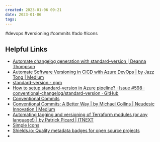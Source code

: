```yaml
---
created: 2023-01-06 09:21
date: 2023-01-06
tags: 
---
```

#devops #versioning #commits #ado #icons 



## Helpful Links

- [Automate changelog generation with standard-version | Deanna Thompson](https://www.deanna.dev/posts/generate-changelogs-with-standard-version/)
- [Automate Software Versioning in CICD with Azure DevOps | by Jazz Tong | Medium](https://jazz-twk.medium.com/automate-versioning-in-cicd-with-azure-devops-a65a9a6f4e69)
- [standard-version - npm](https://www.npmjs.com/package/standard-version/v/4.4.0?activeTab=readme)
- [How to setup standard-version in Azure pipeline? · Issue #598 · conventional-changelog/standard-version · GitHub](https://github.com/conventional-changelog/standard-version/issues/598)
- [Conventional Commits](https://www.conventionalcommits.org/en/v1.0.0/)
- [Conventional Commits: A Better Way | by Michael Collins | Neudesic Innovation | Medium](https://medium.com/neudesic-innovation/conventional-commits-a-better-way-78d6785c2e08)
- [Automating tagging and versioning of Terraform modules (or any language!) | by Patrick Picard | ITNEXT](https://itnext.io/automating-tagging-and-versioning-of-terraform-modules-or-any-language-3a271966c63c)
- [Simple Icons](https://simpleicons.org/)
- [Shields.io: Quality metadata badges for open source projects](https://shields.io/)
- 